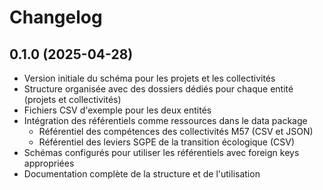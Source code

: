 <MenuSchema />

# Changelog

## 0.1.0 (2025-04-28)

- Version initiale du schéma pour les projets et les collectivités
- Structure organisée avec des dossiers dédiés pour chaque entité (projets et collectivités)
- Fichiers CSV d'exemple pour les deux entités
- Intégration des référentiels comme ressources dans le data package
  - Référentiel des compétences des collectivités M57 (CSV et JSON)
  - Référentiel des leviers SGPE de la transition écologique (CSV)
- Schémas configurés pour utiliser les référentiels avec foreign keys appropriées
- Documentation complète de la structure et de l'utilisation
